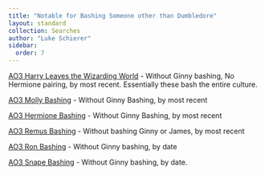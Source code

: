 ```yaml
---
title: "Notable for Bashing Someone other than Dumbledore"
layout: standard
collection: Searches
author: "Luke Schierer"
sidebar:
  order: 7
---
```


[AO3 Harry Leaves the Wizarding World](https://archiveofourown.org/works?commit=Sort+and+Filter&work_search%5Bsort_column%5D=revised_at&include_work_search%5Bfandom_ids%5D%5B%5D=136512&include_work_search%5Bcharacter_ids%5D%5B%5D=1803&work_search%5Bother_tag_names%5D=&exclude_work_search%5Bcategory_ids%5D%5B%5D=23&exclude_work_search%5Bfandom_ids%5D%5B%5D=101375&exclude_work_search%5Bfandom_ids%5D%5B%5D=193591&exclude_work_search%5Bfandom_ids%5D%5B%5D=244259&exclude_work_search%5Bfandom_ids%5D%5B%5D=245368&exclude_work_search%5Bfandom_ids%5D%5B%5D=545433&exclude_work_search%5Bfandom_ids%5D%5B%5D=1001939&work_search%5Bexcluded_tag_names%5D=Slash%2CPre-Slash%2CMale+Slash%2CGen+or+Pre-Slash%2CMpreg%2CImplied+Mpreg%2CHarry%2FDraco+Mpreg+Fest+2020%2CIncest%2CSibling+Incest%2CTwincest%2CGinny+Weasley+Bashing%2CJames+Potter+Bashing%2CJames+Potter+is+Not+Harry+Potter%27s+Parent%2CRed-Haired+Harry+Potter%2CSeveritus+%7C+Severus+Snape+is+Harry+Potter%27s+Parent%2CHarry+Potter%2FTom+Riddle%2CHarry+Potter%2FTom+Riddle+%7C+Voldemort%2CHarry+Potter%2FTom+Riddle%2FSeverus+Snape%2CHarry+Potter%2FTom+Riddle%2FVoldemort%2CHarry+Potter%2FVoldemort%2CSane+Tom+Riddle%2CSane+Voldemort+%28Harry+Potter%29%2CGood+Dursley+Family+%28Harry+Potter%29%2CGood+Vernon+Dursley%2CGood+Lucius+Malfoy%2CMentor+Severus+Snape%2CHermione+Granger%2FHarry+Potter%2CFleur+Delacour%2FHarry+Potter%2CHarry+Potter%2FNymphadora+Tonks%2CBellatrix+Black+Lestrange%2FHarry+Potter%2CHermione+Granger%2FDraco+Malfoy%2CHermione+Granger%2FLucius+Malfoy%2CHermione+Granger%2FSeverus+Snape%2CHermione+Granger%2FRemus+Lupin%2CSirius+Black%2FHermione+Granger%2CHermione+Granger%2FJames+Potter%2CFleur+Delacour%2FHermione+Granger%2CHermione+Granger%2FBellatrix+Black+Lestrange%2CHermione+Granger%2FTheodore+Nott%2CBisexual+Harry+Potter%2CFemale+Harry+Potter%2CTrans+Male+Character%2CTrans+Character%2CTrans%2CLGBTQ+Themes%2CLGBTQ+Character%2CLGBTQ+Character+of+Color%2CCommunity%3A+lgbtfest%2CDraco+Malfoy%2FHarry+Potter&work_search%5Bcrossover%5D=&work_search%5Bcomplete%5D=&work_search%5Bwords_from%5D=&work_search%5Bwords_to%5D=&work_search%5Bdate_from%5D=&work_search%5Bdate_to%5D=&work_search%5Bquery%5D=&work_search%5Blanguage_id%5D=en&tag_id=Harry+Potter+Leaves+the+Wizarding+World) - Without Ginny bashing, No Hermione pairing, by most recent. Essentially
these bash the entire culture.

[AO3 Molly Bashing](https://archiveofourown.org/works?commit=Sort+and+Filter&work_search%5Bsort_column%5D=revised_at&include_work_search%5Bcharacter_ids%5D%5B%5D=1803&work_search%5Bother_tag_names%5D=Molly+Weasley+Bashing&exclude_work_search%5Bcategory_ids%5D%5B%5D=23&exclude_work_search%5Bcategory_ids%5D%5B%5D=116&exclude_work_search%5Bcategory_ids%5D%5B%5D=2246&exclude_work_search%5Bfandom_ids%5D%5B%5D=27&exclude_work_search%5Bfandom_ids%5D%5B%5D=5178&exclude_work_search%5Bfandom_ids%5D%5B%5D=13999&exclude_work_search%5Bfandom_ids%5D%5B%5D=101375&exclude_work_search%5Bfandom_ids%5D%5B%5D=115613&exclude_work_search%5Bfandom_ids%5D%5B%5D=242462&exclude_work_search%5Bfandom_ids%5D%5B%5D=244259&exclude_work_search%5Bfandom_ids%5D%5B%5D=269708&exclude_work_search%5Bfandom_ids%5D%5B%5D=414093&exclude_work_search%5Bfandom_ids%5D%5B%5D=824702&exclude_work_search%5Bfandom_ids%5D%5B%5D=1001939&exclude_work_search%5Bfandom_ids%5D%5B%5D=11055523&exclude_work_search%5Bfandom_ids%5D%5B%5D=22001796&exclude_work_search%5Bfandom_ids%5D%5B%5D=26110751&exclude_work_search%5Brelationship_ids%5D%5B%5D=99&exclude_work_search%5Brelationship_ids%5D%5B%5D=1600&exclude_work_search%5Brelationship_ids%5D%5B%5D=2390&exclude_work_search%5Brelationship_ids%5D%5B%5D=9510&exclude_work_search%5Brelationship_ids%5D%5B%5D=10760&exclude_work_search%5Brelationship_ids%5D%5B%5D=20822&exclude_work_search%5Brelationship_ids%5D%5B%5D=107187&work_search%5Bexcluded_tag_names%5D=Good+Severus+Snape%2CNice+Severus+Snape%2CProtective+Severus+Snape%2CSeveritus+%7C+Severus+Snape+is+Harry+Potter%27s+Parent%2CFemale+Harry%2CFemale+Harry+Potter%2CSlash%2CPre-Slash%2CMale+Slash%2CHarry+Potter%2FTom+Riddle%2CHarry+Potter%2FTom+Riddle+%7C+Voldemort%2CTom+Riddle%2FGinny+Weasley%2CTom+Riddle+%7C+Voldemort%2FGinny+Weasley%2CGinny+Weasley+Bashing%2CHermione+Granger%2FHarry+Potter%2FRon+Weasley%2CSirius+Black%2FHermione+Granger%2CHermione+Granger%2FRemus+Lupin%2CFleur+Delacour%2FHarry+Potter%2CFleur+Delacour%2FHermione+Granger%2CHermione+Granger%2FJames+Potter%2CAlbus+Severus+Potter%2CLily+Evans+Potter%2FSeverus+Snape%2CBellatrix+Black+Lestrange%2FHarry+Potter%2CHermione+Granger%2FBellatrix+Black+Lestrange%2CDraco+Malfoy%2FGinny+Weasley%2CNice+Draco+Malfoy%2CGood+Draco+Malfoy%2CGood+Dursley+Family+%28Harry+Potter%29%2CGood+Lucius+Malfoy%2CMentor+Severus+Snape%2CLily+Evans+Potter+%26+Tom+Riddle%2CLily+Evans+Potter+%26+Tom+Riddle+%7C+Voldemort%2CDraco+Malfoy+%26+Harry+Potter%2CLily+Evans+Potter%2FTom+Riddle%2CLily+Evans+Potter%2FTom+Riddle+%7C+Voldemort%2CHermione+Granger%2FLucius+Malfoy%2CAntonin+Dolohov%2FHermione+Granger%2CReader%2CReader-Insert%2CHermione+Granger%2FGellert+Grindelwald%2CHarry+Potter%2FNymphadora+Tonks%2CHarry+Potter%2FReader%2CDraco+Malfoy%2FReader%2CLucius+Malfoy%2FGinny+Weasley%2CSane+Voldemort+%28Harry+Potter%29%2CSane+Tom+Riddle%2CHarry+Potter%2FSeverus+Snape%2CSeverus+Snape%2FReader%2CSeverus+Snape%2FYou%2CTrans+Harry+Potter%2CTrans+Harry%2CFutanari%2CRed-Haired+Harry+Potter%2CCommunity%3A+dracomalfoy%2CLGBTQ+Themes%2CGood+Tom+Riddle%2CGood+Voldemort+%28Harry+Potter%29%2CHermione+Granger%2FDraco+Malfoy%2CHermione+Granger%2FDraco+Malfoy%2FHarry+Potter%2CHermione+Granger%2FDraco+Malfoy%2FTheodore+Nott%2CHermione+Granger%2FDraco+Malfoy%2FBlaise+Zabini%2CDeath+Eater+Hermione+Granger%2CSirius+Black%2FGinny+Weasley%2CBisexual+Ginny+Weasley%2CBisexual+Harry+Potter%2CJames+Potter+Bashing%2CLuna+Lovegood%2FDraco+Malfoy%2CLuna+Lovegood%2FDraco+Malfoy%2FHarry+Potter%2CNeville+Longbottom%2FLuna+Lovegood%2FDraco+Malfoy%2CAlpha%2FBeta%2FOmega+Dynamics%2CAlpha%2FOmega%2CNon-Traditional+Alpha%2FBeta%2FOmega+Dynamics%2CMarcus+Flint%2FHermione+Granger%2CMarcus+Flint%2FHermione+Granger%2FDraco+Malfoy%2CTom+Riddle+%7C+Voldemort+Adopts+Harry+Potter%2CHermione+Granger%2FTom+Riddle%2CHermione+Granger%2FTom+Riddle+%7C+Voldemort%2CHermione+Granger%2FTom+Riddle%2FSeverus+Snape%2CHermione+Granger%2FTom+Riddle+Sr.+%7C+Tom+Marvolo+Riddle%27s+Father%2CHermione+Granger%2FSeverus+Snape%2CEventual+Hermione+Granger%2FSeverus+Snape%2CPast+Hermione+Granger%2FSeverus+Snape%2CGenderqueer+Character%2CGenderqueer%2CNeville+Longbottom%2FDraco+Malfoy%2CNeville+Longbottom%2FHarry+Potter%2CNeville+Longbottom%2FLuna+Lovegood%2FHarry+Potter%2CIncest%2CFather%2FSon+Incest%2CParent%2FChild+Incest%2CHermione+Granger%2FArthur+Weasley%2CRegulus+Black%2FHermione+Granger%2CHarry+Potter%2FOriginal+Male+Character%28s%29%2CMinor+Harry+Potter%2FOriginal+Male+Character%28s%29%2CPast+Harry+Potter%2FOriginal+Male+Character%28s%29%2CAge+Play+Caregiver+Severus+Snape%2CAge+Play%2CHarry+Potter+Has+a+Twin%2CHarry+Potter+Has+a+Sibling%2CHarry+Potter+Has+a+Crush+on+Draco+Malfoy%2CHarry+Potter+is+a+Member+of+the+Prince+Family%2CHarry+Potter+is+a+Creepypasta%2CHarry+Potter+is+a+Lestrange%2CHarry+Potter%2FFred+Weasley%2FGeorge+Weasley%2CJames+Potter+is+Not+Harry+Potter%27s+Parent%2CGood+Malfoy+Family+%28Harry+Potter%29&work_search%5Bcrossover%5D=&work_search%5Bcomplete%5D=&work_search%5Bwords_from%5D=10000&work_search%5Bwords_to%5D=&work_search%5Bdate_from%5D=&work_search%5Bdate_to%5D=&work_search%5Bquery%5D=&work_search%5Blanguage_id%5D=en&tag_id=Harry+Potter+-+J*d*+K*d*+Rowling) - Without Ginny Bashing, by most recent

[AO3 Hermione Bashing](https://archiveofourown.org/works?commit=Sort+and+Filter&work_search%5Bsort_column%5D=revised_at&include_work_search%5Bcharacter_ids%5D%5B%5D=1803&work_search%5Bother_tag_names%5D=Hermione+Granger+Bashing&exclude_work_search%5Bcategory_ids%5D%5B%5D=23&exclude_work_search%5Bcategory_ids%5D%5B%5D=116&exclude_work_search%5Bcategory_ids%5D%5B%5D=2246&exclude_work_search%5Bfandom_ids%5D%5B%5D=27&exclude_work_search%5Bfandom_ids%5D%5B%5D=5178&exclude_work_search%5Bfandom_ids%5D%5B%5D=13999&exclude_work_search%5Bfandom_ids%5D%5B%5D=101375&exclude_work_search%5Bfandom_ids%5D%5B%5D=115613&exclude_work_search%5Bfandom_ids%5D%5B%5D=242462&exclude_work_search%5Bfandom_ids%5D%5B%5D=244259&exclude_work_search%5Bfandom_ids%5D%5B%5D=269708&exclude_work_search%5Bfandom_ids%5D%5B%5D=414093&exclude_work_search%5Bfandom_ids%5D%5B%5D=824702&exclude_work_search%5Bfandom_ids%5D%5B%5D=1001939&exclude_work_search%5Bfandom_ids%5D%5B%5D=11055523&exclude_work_search%5Bfandom_ids%5D%5B%5D=22001796&exclude_work_search%5Bfandom_ids%5D%5B%5D=26110751&exclude_work_search%5Brelationship_ids%5D%5B%5D=99&exclude_work_search%5Brelationship_ids%5D%5B%5D=1600&exclude_work_search%5Brelationship_ids%5D%5B%5D=2390&exclude_work_search%5Brelationship_ids%5D%5B%5D=9510&exclude_work_search%5Brelationship_ids%5D%5B%5D=10760&exclude_work_search%5Brelationship_ids%5D%5B%5D=20822&exclude_work_search%5Brelationship_ids%5D%5B%5D=107187&work_search%5Bexcluded_tag_names%5D=Good+Severus+Snape%2CNice+Severus+Snape%2CProtective+Severus+Snape%2CSeveritus+%7C+Severus+Snape+is+Harry+Potter%27s+Parent%2CFemale+Harry%2CFemale+Harry+Potter%2CSlash%2CPre-Slash%2CMale+Slash%2CHarry+Potter%2FTom+Riddle%2CHarry+Potter%2FTom+Riddle+%7C+Voldemort%2CTom+Riddle%2FGinny+Weasley%2CTom+Riddle+%7C+Voldemort%2FGinny+Weasley%2CGinny+Weasley+Bashing%2CHermione+Granger%2FHarry+Potter%2FRon+Weasley%2CSirius+Black%2FHermione+Granger%2CHermione+Granger%2FRemus+Lupin%2CFleur+Delacour%2FHarry+Potter%2CFleur+Delacour%2FHermione+Granger%2CHermione+Granger%2FJames+Potter%2CAlbus+Severus+Potter%2CLily+Evans+Potter%2FSeverus+Snape%2CBellatrix+Black+Lestrange%2FHarry+Potter%2CHermione+Granger%2FBellatrix+Black+Lestrange%2CDraco+Malfoy%2FGinny+Weasley%2CNice+Draco+Malfoy%2CGood+Draco+Malfoy%2CGood+Dursley+Family+%28Harry+Potter%29%2CGood+Lucius+Malfoy%2CMentor+Severus+Snape%2CLily+Evans+Potter+%26+Tom+Riddle%2CLily+Evans+Potter+%26+Tom+Riddle+%7C+Voldemort%2CDraco+Malfoy+%26+Harry+Potter%2CLily+Evans+Potter%2FTom+Riddle%2CLily+Evans+Potter%2FTom+Riddle+%7C+Voldemort%2CHermione+Granger%2FLucius+Malfoy%2CAntonin+Dolohov%2FHermione+Granger%2CReader%2CReader-Insert%2CHermione+Granger%2FGellert+Grindelwald%2CHarry+Potter%2FNymphadora+Tonks%2CHarry+Potter%2FReader%2CDraco+Malfoy%2FReader%2CLucius+Malfoy%2FGinny+Weasley%2CSane+Voldemort+%28Harry+Potter%29%2CSane+Tom+Riddle%2CHarry+Potter%2FSeverus+Snape%2CSeverus+Snape%2FReader%2CSeverus+Snape%2FYou%2CTrans+Harry+Potter%2CTrans+Harry%2CFutanari%2CRed-Haired+Harry+Potter%2CCommunity%3A+dracomalfoy%2CLGBTQ+Themes%2CGood+Tom+Riddle%2CGood+Voldemort+%28Harry+Potter%29%2CHermione+Granger%2FDraco+Malfoy%2CHermione+Granger%2FDraco+Malfoy%2FHarry+Potter%2CHermione+Granger%2FDraco+Malfoy%2FTheodore+Nott%2CHermione+Granger%2FDraco+Malfoy%2FBlaise+Zabini%2CDeath+Eater+Hermione+Granger%2CSirius+Black%2FGinny+Weasley%2CBisexual+Ginny+Weasley%2CBisexual+Harry+Potter%2CJames+Potter+Bashing%2CLuna+Lovegood%2FDraco+Malfoy%2CLuna+Lovegood%2FDraco+Malfoy%2FHarry+Potter%2CNeville+Longbottom%2FLuna+Lovegood%2FDraco+Malfoy%2CAlpha%2FBeta%2FOmega+Dynamics%2CAlpha%2FOmega%2CNon-Traditional+Alpha%2FBeta%2FOmega+Dynamics%2CMarcus+Flint%2FHermione+Granger%2CMarcus+Flint%2FHermione+Granger%2FDraco+Malfoy%2CTom+Riddle+%7C+Voldemort+Adopts+Harry+Potter%2CHermione+Granger%2FTom+Riddle%2CHermione+Granger%2FTom+Riddle+%7C+Voldemort%2CHermione+Granger%2FTom+Riddle%2FSeverus+Snape%2CHermione+Granger%2FTom+Riddle+Sr.+%7C+Tom+Marvolo+Riddle%27s+Father%2CHermione+Granger%2FSeverus+Snape%2CEventual+Hermione+Granger%2FSeverus+Snape%2CPast+Hermione+Granger%2FSeverus+Snape%2CGenderqueer+Character%2CGenderqueer%2CNeville+Longbottom%2FDraco+Malfoy%2CNeville+Longbottom%2FHarry+Potter%2CNeville+Longbottom%2FLuna+Lovegood%2FHarry+Potter%2CIncest%2CFather%2FSon+Incest%2CParent%2FChild+Incest%2CHermione+Granger%2FArthur+Weasley%2CRegulus+Black%2FHermione+Granger%2CHarry+Potter%2FOriginal+Male+Character%28s%29%2CMinor+Harry+Potter%2FOriginal+Male+Character%28s%29%2CPast+Harry+Potter%2FOriginal+Male+Character%28s%29%2CAge+Play+Caregiver+Severus+Snape%2CAge+Play%2CHarry+Potter+Has+a+Twin%2CHarry+Potter+Has+a+Sibling%2CHarry+Potter+Has+a+Crush+on+Draco+Malfoy%2CHarry+Potter+is+a+Member+of+the+Prince+Family%2CHarry+Potter+is+a+Creepypasta%2CHarry+Potter+is+a+Lestrange%2CHarry+Potter%2FFred+Weasley%2FGeorge+Weasley%2CJames+Potter+is+Not+Harry+Potter%27s+Parent%2CGood+Malfoy+Family+%28Harry+Potter%29&work_search%5Bcrossover%5D=&work_search%5Bcomplete%5D=&work_search%5Bwords_from%5D=30000&work_search%5Bwords_to%5D=&work_search%5Bdate_from%5D=&work_search%5Bdate_to%5D=&work_search%5Bquery%5D=&work_search%5Blanguage_id%5D=en&tag_id=Harry+Potter+-+J*d*+K*d*+Rowling) - Without Ginny Bashing, by most recent

[AO3 Remus Bashing](https://archiveofourown.org/works?work_search%5Bsort_column%5D=revised_at&include_work_search%5Bcharacter_ids%5D%5B%5D=1803&work_search%5Bother_tag_names%5D=Remus+Lupin+Bashing&exclude_work_search%5Bcategory_ids%5D%5B%5D=23&exclude_work_search%5Bcategory_ids%5D%5B%5D=116&exclude_work_search%5Bcategory_ids%5D%5B%5D=2246&exclude_work_search%5Bfandom_ids%5D%5B%5D=27&exclude_work_search%5Bfandom_ids%5D%5B%5D=5178&exclude_work_search%5Bfandom_ids%5D%5B%5D=13999&exclude_work_search%5Bfandom_ids%5D%5B%5D=101375&exclude_work_search%5Bfandom_ids%5D%5B%5D=115613&exclude_work_search%5Bfandom_ids%5D%5B%5D=242462&exclude_work_search%5Bfandom_ids%5D%5B%5D=244259&exclude_work_search%5Bfandom_ids%5D%5B%5D=269708&exclude_work_search%5Bfandom_ids%5D%5B%5D=414093&exclude_work_search%5Bfandom_ids%5D%5B%5D=824702&exclude_work_search%5Bfandom_ids%5D%5B%5D=1001939&exclude_work_search%5Bfandom_ids%5D%5B%5D=11055523&exclude_work_search%5Bfandom_ids%5D%5B%5D=22001796&exclude_work_search%5Bfandom_ids%5D%5B%5D=26110751&exclude_work_search%5Brelationship_ids%5D%5B%5D=99&exclude_work_search%5Brelationship_ids%5D%5B%5D=1600&exclude_work_search%5Brelationship_ids%5D%5B%5D=2390&exclude_work_search%5Brelationship_ids%5D%5B%5D=9510&exclude_work_search%5Brelationship_ids%5D%5B%5D=10760&exclude_work_search%5Brelationship_ids%5D%5B%5D=20822&exclude_work_search%5Brelationship_ids%5D%5B%5D=107187&work_search%5Bexcluded_tag_names%5D=Good+Severus+Snape%2CNice+Severus+Snape%2CProtective+Severus+Snape%2CSeveritus+%7C+Severus+Snape+is+Harry+Potter%27s+Parent%2CFemale+Harry%2CFemale+Harry+Potter%2CSlash%2CPre-Slash%2CMale+Slash%2CHarry+Potter%2FTom+Riddle%2CHarry+Potter%2FTom+Riddle+%7C+Voldemort%2CTom+Riddle%2FGinny+Weasley%2CTom+Riddle+%7C+Voldemort%2FGinny+Weasley%2CGinny+Weasley+Bashing%2CHermione+Granger%2FHarry+Potter%2FRon+Weasley%2CSirius+Black%2FHermione+Granger%2CHermione+Granger%2FRemus+Lupin%2CFleur+Delacour%2FHarry+Potter%2CFleur+Delacour%2FHermione+Granger%2CHermione+Granger%2FJames+Potter%2CAlbus+Severus+Potter%2CLily+Evans+Potter%2FSeverus+Snape%2CBellatrix+Black+Lestrange%2FHarry+Potter%2CHermione+Granger%2FBellatrix+Black+Lestrange%2CDraco+Malfoy%2FGinny+Weasley%2CNice+Draco+Malfoy%2CGood+Draco+Malfoy%2CGood+Dursley+Family+%28Harry+Potter%29%2CGood+Lucius+Malfoy%2CMentor+Severus+Snape%2CLily+Evans+Potter+%26+Tom+Riddle%2CLily+Evans+Potter+%26+Tom+Riddle+%7C+Voldemort%2CDraco+Malfoy+%26+Harry+Potter%2CLily+Evans+Potter%2FTom+Riddle%2CLily+Evans+Potter%2FTom+Riddle+%7C+Voldemort%2CHermione+Granger%2FLucius+Malfoy%2CAntonin+Dolohov%2FHermione+Granger%2CReader%2CReader-Insert%2CHermione+Granger%2FGellert+Grindelwald%2CHarry+Potter%2FNymphadora+Tonks%2CHarry+Potter%2FReader%2CDraco+Malfoy%2FReader%2CLucius+Malfoy%2FGinny+Weasley%2CSane+Voldemort+%28Harry+Potter%29%2CSane+Tom+Riddle%2CHarry+Potter%2FSeverus+Snape%2CSeverus+Snape%2FReader%2CSeverus+Snape%2FYou%2CTrans+Harry+Potter%2CTrans+Harry%2CFutanari%2CRed-Haired+Harry+Potter%2CCommunity%3A+dracomalfoy%2CLGBTQ+Themes%2CGood+Tom+Riddle%2CGood+Voldemort+%28Harry+Potter%29%2CHermione+Granger%2FDraco+Malfoy%2CHermione+Granger%2FDraco+Malfoy%2FHarry+Potter%2CHermione+Granger%2FDraco+Malfoy%2FTheodore+Nott%2CHermione+Granger%2FDraco+Malfoy%2FBlaise+Zabini%2CDeath+Eater+Hermione+Granger%2CSirius+Black%2FGinny+Weasley%2CBisexual+Ginny+Weasley%2CBisexual+Harry+Potter%2CJames+Potter+Bashing%2CLuna+Lovegood%2FDraco+Malfoy%2CLuna+Lovegood%2FDraco+Malfoy%2FHarry+Potter%2CNeville+Longbottom%2FLuna+Lovegood%2FDraco+Malfoy%2CAlpha%2FBeta%2FOmega+Dynamics%2CAlpha%2FOmega%2CNon-Traditional+Alpha%2FBeta%2FOmega+Dynamics%2CMarcus+Flint%2FHermione+Granger%2CMarcus+Flint%2FHermione+Granger%2FDraco+Malfoy%2CTom+Riddle+%7C+Voldemort+Adopts+Harry+Potter%2CHermione+Granger%2FTom+Riddle%2CHermione+Granger%2FTom+Riddle+%7C+Voldemort%2CHermione+Granger%2FTom+Riddle%2FSeverus+Snape%2CHermione+Granger%2FTom+Riddle+Sr.+%7C+Tom+Marvolo+Riddle%27s+Father%2CHermione+Granger%2FSeverus+Snape%2CEventual+Hermione+Granger%2FSeverus+Snape%2CPast+Hermione+Granger%2FSeverus+Snape%2CGenderqueer+Character%2CGenderqueer%2CNeville+Longbottom%2FDraco+Malfoy%2CNeville+Longbottom%2FHarry+Potter%2CNeville+Longbottom%2FLuna+Lovegood%2FHarry+Potter%2CIncest%2CFather%2FSon+Incest%2CParent%2FChild+Incest%2CHermione+Granger%2FArthur+Weasley%2CRegulus+Black%2FHermione+Granger%2CHarry+Potter%2FOriginal+Male+Character%28s%29%2CMinor+Harry+Potter%2FOriginal+Male+Character%28s%29%2CPast+Harry+Potter%2FOriginal+Male+Character%28s%29%2CAge+Play+Caregiver+Severus+Snape%2CAge+Play%2CHarry+Potter+Has+a+Twin%2CHarry+Potter+Has+a+Sibling%2CHarry+Potter+Has+a+Crush+on+Draco+Malfoy%2CHarry+Potter+is+a+Member+of+the+Prince+Family%2CHarry+Potter+is+a+Creepypasta%2CHarry+Potter+is+a+Lestrange%2CHarry+Potter%2FFred+Weasley%2FGeorge+Weasley%2CRemus+Lupin%2FReader%2CRemus+Lupin%2FYou%2CYou&work_search%5Bcrossover%5D=&work_search%5Bcomplete%5D=&work_search%5Bwords_from%5D=10000&work_search%5Bwords_to%5D=&work_search%5Bdate_from%5D=&work_search%5Bdate_to%5D=&work_search%5Bquery%5D=&work_search%5Blanguage_id%5D=en&commit=Sort+and+Filter&tag_id=Harry+Potter+-+J*d*+K*d*+Rowling) - Without bashing Ginny or James, by most recent

[AO3 Ron Bashing](https://archiveofourown.org/works?commit=Sort+and+Filter&work_search%5Bsort_column%5D=revised_at&include_work_search%5Bcharacter_ids%5D%5B%5D=1803&work_search%5Bother_tag_names%5D=Ron+Weasley+Bashing&exclude_work_search%5Bcategory_ids%5D%5B%5D=23&exclude_work_search%5Bcategory_ids%5D%5B%5D=116&exclude_work_search%5Bcategory_ids%5D%5B%5D=2246&exclude_work_search%5Bfandom_ids%5D%5B%5D=27&exclude_work_search%5Bfandom_ids%5D%5B%5D=5178&exclude_work_search%5Bfandom_ids%5D%5B%5D=13999&exclude_work_search%5Bfandom_ids%5D%5B%5D=101375&exclude_work_search%5Bfandom_ids%5D%5B%5D=115613&exclude_work_search%5Bfandom_ids%5D%5B%5D=242462&exclude_work_search%5Bfandom_ids%5D%5B%5D=244259&exclude_work_search%5Bfandom_ids%5D%5B%5D=269708&exclude_work_search%5Bfandom_ids%5D%5B%5D=414093&exclude_work_search%5Bfandom_ids%5D%5B%5D=824702&exclude_work_search%5Bfandom_ids%5D%5B%5D=1001939&exclude_work_search%5Bfandom_ids%5D%5B%5D=11055523&exclude_work_search%5Bfandom_ids%5D%5B%5D=22001796&exclude_work_search%5Bfandom_ids%5D%5B%5D=26110751&exclude_work_search%5Brelationship_ids%5D%5B%5D=99&exclude_work_search%5Brelationship_ids%5D%5B%5D=1600&exclude_work_search%5Brelationship_ids%5D%5B%5D=2390&exclude_work_search%5Brelationship_ids%5D%5B%5D=9510&exclude_work_search%5Brelationship_ids%5D%5B%5D=10760&exclude_work_search%5Brelationship_ids%5D%5B%5D=20822&exclude_work_search%5Brelationship_ids%5D%5B%5D=107187&work_search%5Bexcluded_tag_names%5D=Good+Severus+Snape%2CNice+Severus+Snape%2CProtective+Severus+Snape%2CSeveritus+%7C+Severus+Snape+is+Harry+Potter%27s+Parent%2CFemale+Harry%2CFemale+Harry+Potter%2CSlash%2CPre-Slash%2CMale+Slash%2CHarry+Potter%2FTom+Riddle%2CHarry+Potter%2FTom+Riddle+%7C+Voldemort%2CTom+Riddle%2FGinny+Weasley%2CTom+Riddle+%7C+Voldemort%2FGinny+Weasley%2CGinny+Weasley+Bashing%2CHermione+Granger%2FHarry+Potter%2FRon+Weasley%2CSirius+Black%2FHermione+Granger%2CHermione+Granger%2FRemus+Lupin%2CFleur+Delacour%2FHarry+Potter%2CFleur+Delacour%2FHermione+Granger%2CHermione+Granger%2FJames+Potter%2CAlbus+Severus+Potter%2CLily+Evans+Potter%2FSeverus+Snape%2CBellatrix+Black+Lestrange%2FHarry+Potter%2CHermione+Granger%2FBellatrix+Black+Lestrange%2CDraco+Malfoy%2FGinny+Weasley%2CNice+Draco+Malfoy%2CGood+Draco+Malfoy%2CGood+Dursley+Family+%28Harry+Potter%29%2CGood+Lucius+Malfoy%2CMentor+Severus+Snape%2CLily+Evans+Potter+%26+Tom+Riddle%2CLily+Evans+Potter+%26+Tom+Riddle+%7C+Voldemort%2CDraco+Malfoy+%26+Harry+Potter%2CLily+Evans+Potter%2FTom+Riddle%2CLily+Evans+Potter%2FTom+Riddle+%7C+Voldemort%2CHermione+Granger%2FLucius+Malfoy%2CAntonin+Dolohov%2FHermione+Granger%2CReader%2CReader-Insert%2CHermione+Granger%2FGellert+Grindelwald%2CHarry+Potter%2FNymphadora+Tonks%2CHarry+Potter%2FReader%2CDraco+Malfoy%2FReader%2CLucius+Malfoy%2FGinny+Weasley%2CSane+Voldemort+%28Harry+Potter%29%2CSane+Tom+Riddle%2CHarry+Potter%2FSeverus+Snape%2CSeverus+Snape%2FReader%2CSeverus+Snape%2FYou%2CTrans+Harry+Potter%2CTrans+Harry%2CFutanari%2CRed-Haired+Harry+Potter%2CCommunity%3A+dracomalfoy%2CLGBTQ+Themes%2CGood+Tom+Riddle%2CGood+Voldemort+%28Harry+Potter%29%2CHermione+Granger%2FDraco+Malfoy%2CHermione+Granger%2FDraco+Malfoy%2FHarry+Potter%2CHermione+Granger%2FDraco+Malfoy%2FTheodore+Nott%2CHermione+Granger%2FDraco+Malfoy%2FBlaise+Zabini%2CDeath+Eater+Hermione+Granger%2CSirius+Black%2FGinny+Weasley%2CBisexual+Ginny+Weasley%2CBisexual+Harry+Potter%2CJames+Potter+Bashing%2CLuna+Lovegood%2FDraco+Malfoy%2CLuna+Lovegood%2FDraco+Malfoy%2FHarry+Potter%2CNeville+Longbottom%2FLuna+Lovegood%2FDraco+Malfoy%2CAlpha%2FBeta%2FOmega+Dynamics%2CAlpha%2FOmega%2CNon-Traditional+Alpha%2FBeta%2FOmega+Dynamics%2CMarcus+Flint%2FHermione+Granger%2CMarcus+Flint%2FHermione+Granger%2FDraco+Malfoy%2CTom+Riddle+%7C+Voldemort+Adopts+Harry+Potter%2CHermione+Granger%2FTom+Riddle%2CHermione+Granger%2FTom+Riddle+%7C+Voldemort%2CHermione+Granger%2FTom+Riddle%2FSeverus+Snape%2CHermione+Granger%2FTom+Riddle+Sr.+%7C+Tom+Marvolo+Riddle%27s+Father%2CHermione+Granger%2FSeverus+Snape%2CEventual+Hermione+Granger%2FSeverus+Snape%2CPast+Hermione+Granger%2FSeverus+Snape%2CGenderqueer+Character%2CGenderqueer%2CNeville+Longbottom%2FDraco+Malfoy%2CNeville+Longbottom%2FHarry+Potter%2CNeville+Longbottom%2FLuna+Lovegood%2FHarry+Potter%2CIncest%2CFather%2FSon+Incest%2CParent%2FChild+Incest%2CHermione+Granger%2FArthur+Weasley%2CRegulus+Black%2FHermione+Granger%2CHarry+Potter%2FOriginal+Male+Character%28s%29%2CMinor+Harry+Potter%2FOriginal+Male+Character%28s%29%2CPast+Harry+Potter%2FOriginal+Male+Character%28s%29&work_search%5Bcrossover%5D=&work_search%5Bcomplete%5D=&work_search%5Bwords_from%5D=30000&work_search%5Bwords_to%5D=&work_search%5Bdate_from%5D=&work_search%5Bdate_to%5D=&work_search%5Bquery%5D=&work_search%5Blanguage_id%5D=en&tag_id=Harry+Potter+-+J*d*+K*d*+Rowling) - Without Ginny bashing, by date

[AO3 Snape Bashing](https://archiveofourown.org/works?commit=Sort+and+Filter&work_search%5Bsort_column%5D=revised_at&include_work_search%5Bcharacter_ids%5D%5B%5D=1803&work_search%5Bother_tag_names%5D=Severus+Snape+Bashing&exclude_work_search%5Bcategory_ids%5D%5B%5D=23&exclude_work_search%5Bcategory_ids%5D%5B%5D=116&exclude_work_search%5Bcategory_ids%5D%5B%5D=2246&exclude_work_search%5Bfandom_ids%5D%5B%5D=27&exclude_work_search%5Bfandom_ids%5D%5B%5D=5178&exclude_work_search%5Bfandom_ids%5D%5B%5D=13999&exclude_work_search%5Bfandom_ids%5D%5B%5D=101375&exclude_work_search%5Bfandom_ids%5D%5B%5D=115613&exclude_work_search%5Bfandom_ids%5D%5B%5D=242462&exclude_work_search%5Bfandom_ids%5D%5B%5D=244259&exclude_work_search%5Bfandom_ids%5D%5B%5D=269708&exclude_work_search%5Bfandom_ids%5D%5B%5D=414093&exclude_work_search%5Bfandom_ids%5D%5B%5D=824702&exclude_work_search%5Bfandom_ids%5D%5B%5D=1001939&exclude_work_search%5Bfandom_ids%5D%5B%5D=11055523&exclude_work_search%5Bfandom_ids%5D%5B%5D=22001796&exclude_work_search%5Bfandom_ids%5D%5B%5D=26110751&exclude_work_search%5Brelationship_ids%5D%5B%5D=99&exclude_work_search%5Brelationship_ids%5D%5B%5D=1600&exclude_work_search%5Brelationship_ids%5D%5B%5D=2390&exclude_work_search%5Brelationship_ids%5D%5B%5D=9510&exclude_work_search%5Brelationship_ids%5D%5B%5D=10760&exclude_work_search%5Brelationship_ids%5D%5B%5D=20822&exclude_work_search%5Brelationship_ids%5D%5B%5D=107187&work_search%5Bexcluded_tag_names%5D=Good+Severus+Snape%2CNice+Severus+Snape%2CProtective+Severus+Snape%2CSeveritus+%7C+Severus+Snape+is+Harry+Potter%27s+Parent%2CFemale+Harry%2CFemale+Harry+Potter%2CSlash%2CPre-Slash%2CMale+Slash%2CHarry+Potter%2FTom+Riddle%2CHarry+Potter%2FTom+Riddle+%7C+Voldemort%2CTom+Riddle%2FGinny+Weasley%2CTom+Riddle+%7C+Voldemort%2FGinny+Weasley%2CGinny+Weasley+Bashing%2CHermione+Granger%2FHarry+Potter%2FRon+Weasley%2CSirius+Black%2FHermione+Granger%2CHermione+Granger%2FRemus+Lupin%2CFleur+Delacour%2FHarry+Potter%2CFleur+Delacour%2FHermione+Granger%2CHermione+Granger%2FJames+Potter%2CAlbus+Severus+Potter%2CLily+Evans+Potter%2FSeverus+Snape%2CBellatrix+Black+Lestrange%2FHarry+Potter%2CHermione+Granger%2FBellatrix+Black+Lestrange%2CDraco+Malfoy%2FGinny+Weasley%2CNice+Draco+Malfoy%2CGood+Draco+Malfoy%2CGood+Dursley+Family+%28Harry+Potter%29%2CGood+Lucius+Malfoy%2CMentor+Severus+Snape%2CLily+Evans+Potter+%26+Tom+Riddle%2CLily+Evans+Potter+%26+Tom+Riddle+%7C+Voldemort%2CDraco+Malfoy+%26+Harry+Potter%2CLily+Evans+Potter%2FTom+Riddle%2CLily+Evans+Potter%2FTom+Riddle+%7C+Voldemort%2CHermione+Granger%2FLucius+Malfoy%2CAntonin+Dolohov%2FHermione+Granger%2CReader%2CReader-Insert%2CHermione+Granger%2FGellert+Grindelwald%2CHarry+Potter%2FNymphadora+Tonks%2CHarry+Potter%2FReader%2CDraco+Malfoy%2FReader%2CLucius+Malfoy%2FGinny+Weasley%2CSane+Voldemort+%28Harry+Potter%29%2CSane+Tom+Riddle%2CHarry+Potter%2FSeverus+Snape%2CSeverus+Snape%2FReader%2CSeverus+Snape%2FYou%2CTrans+Harry+Potter%2CTrans+Harry%2CFutanari%2CRed-Haired+Harry+Potter%2CCommunity%3A+dracomalfoy%2CLGBTQ+Themes%2CGood+Tom+Riddle%2CGood+Voldemort+%28Harry+Potter%29%2CHermione+Granger%2FDraco+Malfoy%2CHermione+Granger%2FDraco+Malfoy%2FHarry+Potter%2CHermione+Granger%2FDraco+Malfoy%2FTheodore+Nott%2CHermione+Granger%2FDraco+Malfoy%2FBlaise+Zabini%2CDeath+Eater+Hermione+Granger%2CSirius+Black%2FGinny+Weasley%2CBisexual+Ginny+Weasley%2CBisexual+Harry+Potter%2CJames+Potter+Bashing%2CLuna+Lovegood%2FDraco+Malfoy%2CLuna+Lovegood%2FDraco+Malfoy%2FHarry+Potter%2CNeville+Longbottom%2FLuna+Lovegood%2FDraco+Malfoy%2CAlpha%2FBeta%2FOmega+Dynamics%2CAlpha%2FOmega%2CNon-Traditional+Alpha%2FBeta%2FOmega+Dynamics%2CMarcus+Flint%2FHermione+Granger%2CMarcus+Flint%2FHermione+Granger%2FDraco+Malfoy%2CTom+Riddle+%7C+Voldemort+Adopts+Harry+Potter%2CHermione+Granger%2FTom+Riddle%2CHermione+Granger%2FTom+Riddle+%7C+Voldemort%2CHermione+Granger%2FTom+Riddle%2FSeverus+Snape%2CHermione+Granger%2FTom+Riddle+Sr.+%7C+Tom+Marvolo+Riddle%27s+Father%2CHermione+Granger%2FSeverus+Snape%2CEventual+Hermione+Granger%2FSeverus+Snape%2CPast+Hermione+Granger%2FSeverus+Snape&work_search%5Bcrossover%5D=&work_search%5Bcomplete%5D=&work_search%5Bwords_from%5D=10000&work_search%5Bwords_to%5D=&work_search%5Bdate_from%5D=&work_search%5Bdate_to%5D=&work_search%5Bquery%5D=&work_search%5Blanguage_id%5D=en&tag_id=Harry+Potter+-+J*d*+K*d*+Rowling) - Without Ginny bashing, by date.

